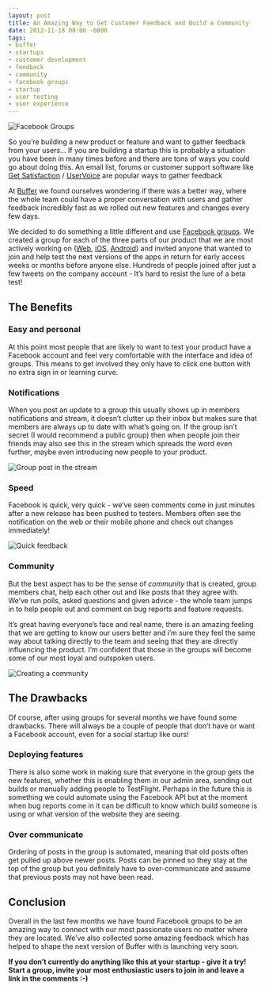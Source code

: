 ```yaml
---
layout: post
title: An Amazing Way to Get Customer Feedback and Build a Community
date: 2012-11-18 00:00 -0800
tags:
- buffer
- startups
- customer development
- feedback
- community
- facebook groups
- startup
- user testing
- user experience
---
```


<p><img src="http://media.tumblr.com/tumblr_mdng2iBWDb1qz7mjl.jpg" alt="Facebook Groups"/></p>

<p>So you&#8217;re building a new product or feature and want to gather feedback from your users&#8230; If you are building a startup this is probably a situation you have been in many times before and there are tons of ways you could go about doing this. An email list, forums or customer support software like <a href="https://getsatisfaction.com/">Get Satisfaction</a> / <a href="http://uservoice.com">UserVoice</a> are popular ways to gather feedback</p>

<p>At <a href="http://bufferapp.com">Buffer</a> we found ourselves wondering if there was a better way, where the whole team could have a proper conversation with users and gather feedback incredibly fast as we rolled out new features and changes every few days.</p>

<p>We decided to do something a little different and use <a href="https://www.facebook.com/about/groups/">Facebook groups</a>. We created a group for each of the three parts of our product that we are most actively working on (<a href="http://www.facebook.com/groups/buffer.web">Web</a>, <a href="http://www.facebook.com/groups/buffer.iphone">iOS</a>, <a href="http://www.facebook.com/groups/buffer.android">Android</a>) and invited anyone that wanted to join and help test the next versions of the apps in return for early access weeks or months before anyone else. Hundreds of people joined after just a few tweets on the company account - It&#8217;s hard to resist the lure of a beta test!</p>

<h2>The Benefits</h2>

<h3>Easy and personal</h3>

<p>At this point most people that are likely to want to test your product have a Facebook account and feel very comfortable with the interface and idea of groups. This means to get involved they only have to click one button with no extra sign in or learning curve.</p>

<h3>Notifications</h3>

<p>When you post an update to a group this usually shows up in members notifications and stream, it doesn&#8217;t clutter up their inbox but makes sure that members are always up to date with what&#8217;s going on. If the group isn&#8217;t secret (I would recommend a public group) then when people join their friends may also see this in the stream which spreads the word even further, maybe even introducing new people to your product.</p>
<p><img src="http://media.tumblr.com/tumblr_mdnhdg8Ex11qz7mjl.png" class="shadowed" alt="Group post in the stream"/></p>

<h3>Speed</h3>

<p>Facebook is quick, very quick - we&#8217;ve seen comments come in just minutes after a new release has been pushed to testers. Members often see the notification on the web or their mobile phone and check out changes immediately!</p>
<p><img src="http://media.tumblr.com/tumblr_mdniq4HJij1qz7mjl.png" class="shadowed" alt="Quick feedback"/></p>

<h3>Community</h3>

<p>But the best aspect has to be the sense of <em>community</em> that is created, group members chat, help each other out and like posts that they agree with. We&#8217;ve run polls, asked questions and given advice - the whole team jumps in to help people out and comment on bug reports and feature requests.</p>

<p>It&#8217;s great having everyone&#8217;s face and real name, there is an amazing feeling that we are getting to know our users better and i&#8217;m sure they feel the same way about talking directly to the team and seeing that they are directly influencing the product. I&#8217;m confident that those in the groups will become some of our most loyal and outspoken users.</p>
<p><img src="http://media.tumblr.com/tumblr_mdnhdzffTS1qz7mjl.png" class="shadowed" alt="Creating a community"/></p>

<h2>The Drawbacks</h2>

<p>Of course, after using groups for several months we have found some drawbacks. There will always be a couple of people that don&#8217;t have or want a Facebook account, even for a social startup like ours!</p>

<h3>Deploying features</h3>

<p>There is also some work in making sure that everyone in the group gets the new features, whether this is enabling them in our admin area, sending out builds or manually adding people to TestFlight. Perhaps in the future this is something we could automate using the Facebook API but at the moment when bug reports come in it can be difficult to know which build someone is using or what version of the website they are seeing.</p>

<h3>Over communicate</h3>

<p>Ordering of posts in the group is automated, meaning that old posts often get pulled up above newer posts.  Posts can be pinned so they stay at the top of the group but you definitely have to over-communicate and assume that previous posts may not have been read.</p>

<h2>Conclusion</h2>

<p>Overall in the last few months we have found Facebook groups to be an amazing way to connect with our most passionate users no matter where they are located. We&#8217;ve also collected some amazing feedback which has helped to shape the next version of Buffer with is launching very soon.</p>

<p><strong>If you don&#8217;t currently do anything like this at your startup - give it a try! Start a group, invite your most enthusiastic users to join in and leave a link in the comments :-)</strong></p>

